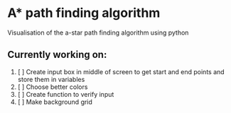 # A* path finding algorithm
Visualisation of the a-star path finding algorithm using python

## Currently working on:

1. [ ] Create input box in middle of screen to get start and end points 
and store them in variables
2. [ ] Choose better colors
3. [ ] Create function to verify input
4. [ ] Make background grid
